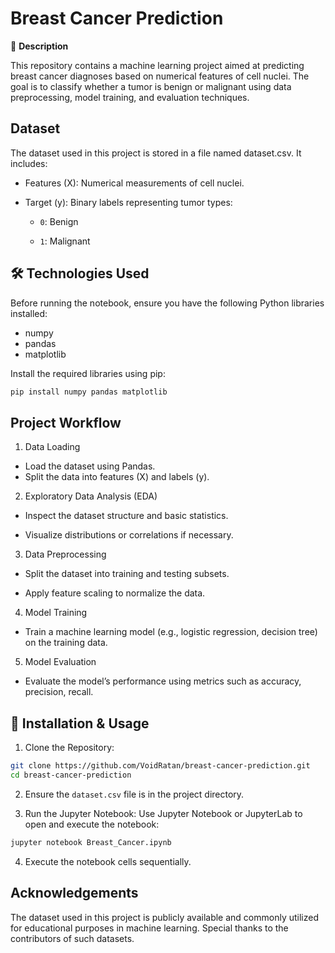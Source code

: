 
# Breast Cancer Prediction

📘 **Description**

This repository contains a machine learning project aimed at predicting breast cancer diagnoses based on numerical features of cell nuclei. The goal is to classify whether a tumor is benign or malignant using data preprocessing, model training, and evaluation techniques.
## Dataset

The dataset used in this project is stored in a file named dataset.csv. It includes:

- Features (X): Numerical measurements of cell nuclei.

- Target (y): Binary labels representing tumor types:

   - `0`: Benign

   - `1`: Malignant


## 🛠️ Technologies Used
Before running the notebook, ensure you have the following Python libraries installed:
- numpy
- pandas
- matplotlib

Install the required libraries using pip:
```bash
pip install numpy pandas matplotlib

```
## Project Workflow

1. Data Loading
- Load the dataset using Pandas.
- Split the data into features (X) and labels (y).

2. Exploratory Data Analysis (EDA)

- Inspect the dataset structure and basic statistics.

- Visualize distributions or correlations if necessary.

3. Data Preprocessing

- Split the dataset into training and testing subsets.

- Apply feature scaling to normalize the data.

4. Model Training

- Train a machine learning model (e.g., logistic regression, decision tree) on the training data.

5. Model Evaluation

- Evaluate the model’s performance using metrics such as accuracy, precision, recall.
## 🔧 Installation & Usage

1. Clone the Repository:

```bash
git clone https://github.com/VoidRatan/breast-cancer-prediction.git  
cd breast-cancer-prediction
```
2. Ensure the `dataset.csv` file is in the project directory.
 

3. Run the Jupyter Notebook:
Use Jupyter Notebook or JupyterLab to open and execute the notebook:

```bash
jupyter notebook Breast_Cancer.ipynb
```

4. Execute the notebook cells sequentially.
    
## Acknowledgements

The dataset used in this project is publicly available and commonly utilized for educational purposes in machine learning. Special thanks to the contributors of such datasets.

